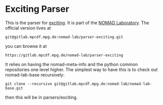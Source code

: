 # Exciting Parser

This is the parser for [exciting](http://exciting-code.org/).
It is part of the [NOMAD Laboratory](http://nomad-lab.eu).
The official version lives at

    git@gitlab.mpcdf.mpg.de:nomad-lab/parser-exciting.git

you can browse it at

    https://gitlab.mpcdf.mpg.de/nomad-lab/parser-exciting

It relies on having the nomad-meta-info and the python common repositories one level higher.
The simplest way to have this is to check out nomad-lab-base recursively:

    git clone --recursive git@gitlab.mpcdf.mpg.de:nomad-lab/nomad-lab-base.git

then this will be in parsers/exciting.
